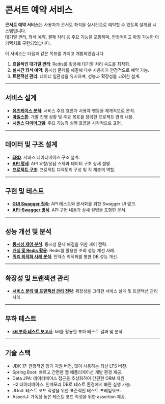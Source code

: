 # 콘서트 예약 서비스
**콘서트 예약 서비스**는 사용자가 콘서트 좌석을 실시간으로 예약할 수 있도록 설계된 시스템입니다.  
대기열 관리, 좌석 예약, 결제 처리 등 주요 기능을 포함하며, 안정적이고 확장 가능한 아키텍처로 구현되었습니다.

이 서비스는 다음과 같은 목표를 가지고 개발되었습니다.
1. **효율적인 대기열 관리**: Redis를 활용해 대기열 처리 속도를 최적화.
2. **실시간 좌석 예약**: 동시성 문제를 해결해 다수 사용자가 안정적으로 예약 가능.
3. **트랜잭션 관리**: 데이터 일관성을 유지하며, 성능과 확장성을 고려한 설계.

---

## 서비스 설계
- [**유즈케이스 분석**](https://xmind.ai/share/Su2VagJq?xid=nIqEcML4): 서비스 주요 흐름과 사용자 행동을 체계적으로 분석.
- [**마일스톤**](https://github.com/users/hyojin202406/projects/1): 개발 진행 상황 및 주요 목표를 정리한 프로젝트 관리 내용.
- [**시퀀스 다이어그램**](https://github.com/hyojin202406/hanghae-concert/blob/main/docs/Sequence_diagram.md): 주요 기능의 실행 흐름을 시각적으로 표현.

---

## 데이터 및 구조 설계
- [**ERD**](https://github.com/hyojin202406/hanghae-concert/blob/main/docs/ERD.md): 서비스 데이터베이스 구조 설계.
- [**API 명세**](https://github.com/hyojin202406/hanghae-concert/blob/main/docs/API.md): API 요청/응답 스펙과 데이터 구조 상세 설명.
- [**프로젝트 구조**](https://github.com/hyojin202406/hanghae-concert/blob/main/docs/Project_configuration.md): 프로젝트 디렉토리 구성 및 각 계층의 역할.

---

## 구현 및 테스트
- [**GUI Swagger 접속**](http://localhost:8080/swagger-ui/index.html): API 테스트와 문서화를 위한 Swagger UI 링크.
- [**API-Swagger 명세**](/docs/API-Swagger.md): API 구현 내용과 상세 설명을 포함한 문서.


---

## 성능 개선 및 분석
- [**동시성 제어 분석**](https://velog.io/@hj20220908/%EB%8F%99%EC%8B%9C%EC%84%B1-%EC%A0%9C%EC%96%B4-%EB%B6%84%EC%84%9D): 동시성 문제 해결을 위한 제어 전략.
- [**캐싱 및 Redis 활용**](https://velog.io/@hj20220908/%EC%A1%B0%ED%9A%8C-%EC%84%B1%EB%8A%A5-%EA%B0%9C%EC%84%A0%EC%9D%84-%EC%9C%84%ED%95%9C-%EC%BA%90%EC%8B%B1-%EB%B0%8F-Redis-%ED%99%9C%EC%9A%A9-%EB%B0%A9%EC%95%88-%EB%B6%84%EC%84%9D): Redis를 활용한 조회 성능 개선 사례.
- [**쿼리 최적화 사례 분석**](https://velog.io/@hj20220908/%EC%9D%B8%EB%8D%B1%EC%8A%A4-%EC%B5%9C%EC%A0%81%ED%99%94%EB%A5%BC-%ED%86%B5%ED%95%9C-%EC%BF%BC%EB%A6%AC-%EC%84%B1%EB%8A%A5-%EA%B0%9C%EC%84%A0-%EC%82%AC%EB%A1%80-%EB%B6%84%EC%84%9D): 인덱스 최적화를 통한 DB 성능 개선.

---

## 확장성 및 트랜잭션 관리
- [**서비스 분리 및 트랜잭션 관리 전략**](https://velog.io/@hj20220908/%ED%99%95%EC%9E%A5%EC%84%B1%EC%9D%84-%EA%B3%A0%EB%A0%A4%ED%95%9C-%EC%84%9C%EB%B9%84%EC%8A%A4-%EB%B6%84%EB%A6%AC-%EB%B0%8F-%ED%8A%B8%EB%9E%9C%EC%9E%AD%EC%85%98-%EA%B4%80%EB%A6%AC-%EC%A0%84%EB%9E%B5): 확장성을 고려한 서비스 설계 및 트랜잭션 관리 사례.

---

## 부하 테스트
- [**k6 부하 테스트 보고서**](https://velog.io/@hj20220908/k6-%EB%B6%80%ED%95%98%ED%85%8C%EC%8A%A4%ED%8A%B8): k6를 활용한 부하 테스트 결과 및 분석.

---

## 기술 스택
- JDK 17: 안정적인 장기 지원 버전, 많이 사용하는 최신 LTS 버전.
- Spring Boot: 빠르고 간편한 웹 애플리케이션 개발 환경 제공.
- Data JPA: 데이터베이스 접근을 추상화하여 간편한 ORM 지원.
- H2 데이터베이스: 인메모리 DB로 테스트 환경에서 빠른 실행 가능.
- JUnit: 테스트 코드 작성을 위한 표준적인 테스트 프레임워크.
- AssertJ: 가독성 높은 테스트 코드 작성을 위한 assertion 제공.